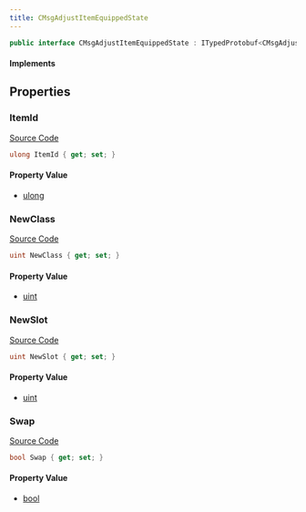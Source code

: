 ```yaml
---
title: CMsgAdjustItemEquippedState
---
```


```csharp
public interface CMsgAdjustItemEquippedState : ITypedProtobuf<CMsgAdjustItemEquippedState>, INativeHandle
```

#### Implements

## Properties

### ItemId

[Source Code](https://github.com/swiftly-solution/swiftlys2/blob/main/managed/src/SwiftlyS2.Generated/Protobufs/Interfaces/CMsgAdjustItemEquippedState.cs#L13)

```csharp
ulong ItemId { get; set; }
```

#### Property Value

- [ulong](https://learn.microsoft.com/dotnet/api/system.uint64)

### NewClass

[Source Code](https://github.com/swiftly-solution/swiftlys2/blob/main/managed/src/SwiftlyS2.Generated/Protobufs/Interfaces/CMsgAdjustItemEquippedState.cs#L16)

```csharp
uint NewClass { get; set; }
```

#### Property Value

- [uint](https://learn.microsoft.com/dotnet/api/system.uint32)

### NewSlot

[Source Code](https://github.com/swiftly-solution/swiftlys2/blob/main/managed/src/SwiftlyS2.Generated/Protobufs/Interfaces/CMsgAdjustItemEquippedState.cs#L19)

```csharp
uint NewSlot { get; set; }
```

#### Property Value

- [uint](https://learn.microsoft.com/dotnet/api/system.uint32)

### Swap

[Source Code](https://github.com/swiftly-solution/swiftlys2/blob/main/managed/src/SwiftlyS2.Generated/Protobufs/Interfaces/CMsgAdjustItemEquippedState.cs#L22)

```csharp
bool Swap { get; set; }
```

#### Property Value

- [bool](https://learn.microsoft.com/dotnet/api/system.boolean)


